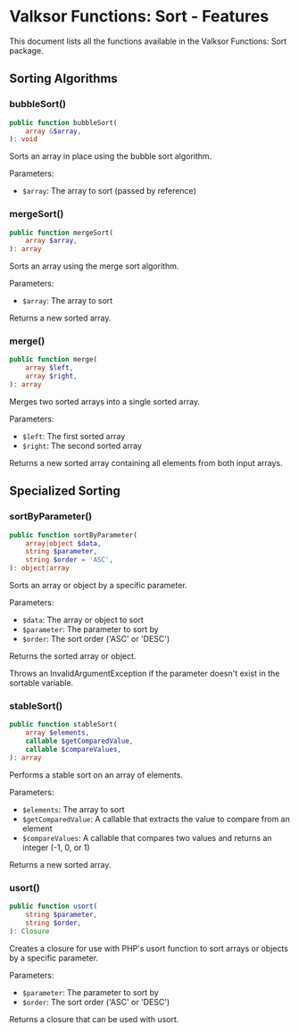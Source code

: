 # Valksor Functions: Sort - Features

This document lists all the functions available in the Valksor Functions: Sort package.

## Sorting Algorithms

### bubbleSort()

```php
public function bubbleSort(
    array &$array,
): void
```

Sorts an array in place using the bubble sort algorithm.

Parameters:
- `$array`: The array to sort (passed by reference)

### mergeSort()

```php
public function mergeSort(
    array $array,
): array
```

Sorts an array using the merge sort algorithm.

Parameters:
- `$array`: The array to sort

Returns a new sorted array.

### merge()

```php
public function merge(
    array $left,
    array $right,
): array
```

Merges two sorted arrays into a single sorted array.

Parameters:
- `$left`: The first sorted array
- `$right`: The second sorted array

Returns a new sorted array containing all elements from both input arrays.

## Specialized Sorting

### sortByParameter()

```php
public function sortByParameter(
    array|object $data,
    string $parameter,
    string $order = 'ASC',
): object|array
```

Sorts an array or object by a specific parameter.

Parameters:
- `$data`: The array or object to sort
- `$parameter`: The parameter to sort by
- `$order`: The sort order ('ASC' or 'DESC')

Returns the sorted array or object.

Throws an InvalidArgumentException if the parameter doesn't exist in the sortable variable.

### stableSort()

```php
public function stableSort(
    array $elements,
    callable $getComparedValue,
    callable $compareValues,
): array
```

Performs a stable sort on an array of elements.

Parameters:
- `$elements`: The array to sort
- `$getComparedValue`: A callable that extracts the value to compare from an element
- `$compareValues`: A callable that compares two values and returns an integer (-1, 0, or 1)

Returns a new sorted array.

### usort()

```php
public function usort(
    string $parameter,
    string $order,
): Closure
```

Creates a closure for use with PHP's usort function to sort arrays or objects by a specific parameter.

Parameters:
- `$parameter`: The parameter to sort by
- `$order`: The sort order ('ASC' or 'DESC')

Returns a closure that can be used with usort.
